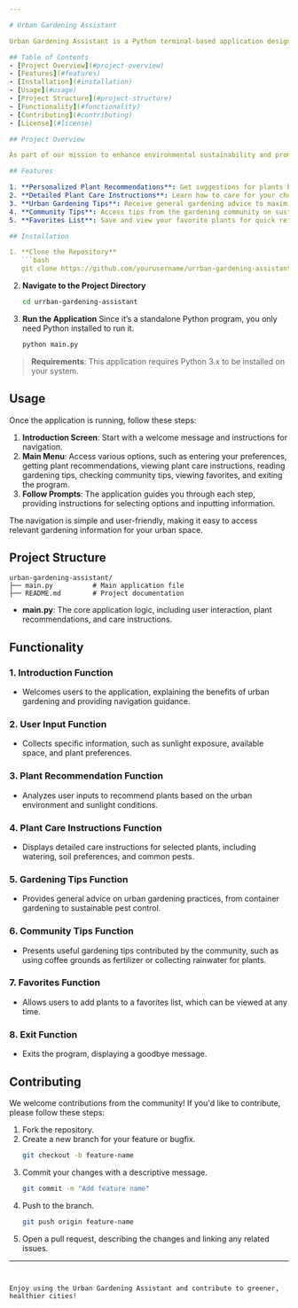 ```yaml
---

# Urban Gardening Assistant

Urban Gardening Assistant is a Python terminal-based application designed to help individuals living in urban environments start and maintain their gardens. This tool provides personalized plant recommendations, care instructions, and urban gardening tips, promoting sustainability and healthy lifestyles within city spaces.

## Table of Contents
- [Project Overview](#project-overview)
- [Features](#features)
- [Installation](#installation)
- [Usage](#usage)
- [Project Structure](#project-structure)
- [Functionality](#functionality)
- [Contributing](#contributing)
- [License](#license)

## Project Overview

As part of our mission to enhance environmental sustainability and promote healthy living, the Urban Gardening Assistant is designed to encourage urban residents to create green spaces in small areas like balconies, rooftops, and windowsills. Through this tool, users receive advice on plants suited to their specific conditions and learn how to care for them. It is an accessible way to support biodiversity, food security, and healthier lifestyles.

## Features

1. **Personalized Plant Recommendations**: Get suggestions for plants based on your sunlight, space, and plant-type preferences.
2. **Detailed Plant Care Instructions**: Learn how to care for your chosen plants, including watering schedules, soil preferences, and pest control.
3. **Urban Gardening Tips**: Receive general gardening advice to maximize space and use eco-friendly practices.
4. **Community Tips**: Access tips from the gardening community on sustainable practices and urban gardening hacks.
5. **Favorites List**: Save and view your favorite plants for quick reference.

## Installation

1. **Clone the Repository**
   ```bash
   git clone https://github.com/yourusername/urrban-gardening-assistant.git
   ```
2. **Navigate to the Project Directory**
   ```bash
   cd urrban-gardening-assistant
   ```
3. **Run the Application**
   Since it’s a standalone Python program, you only need Python installed to run it.
   ```bash
   python main.py
   ```

> **Requirements**: This application requires Python 3.x to be installed on your system.

## Usage

Once the application is running, follow these steps:

1. **Introduction Screen**: Start with a welcome message and instructions for navigation.
2. **Main Menu**: Access various options, such as entering your preferences, getting plant recommendations, viewing plant care instructions, reading gardening tips, checking community tips, viewing favorites, and exiting the program.
3. **Follow Prompts**: The application guides you through each step, providing instructions for selecting options and inputting information.

The navigation is simple and user-friendly, making it easy to access relevant gardening information for your urban space.

## Project Structure

```plaintext
urban-gardening-assistant/
├── main.py          # Main application file
├── README.md        # Project documentation
```

- **main.py**: The core application logic, including user interaction, plant recommendations, and care instructions.

## Functionality

### 1. Introduction Function
   - Welcomes users to the application, explaining the benefits of urban gardening and providing navigation guidance.

### 2. User Input Function
   - Collects specific information, such as sunlight exposure, available space, and plant preferences.

### 3. Plant Recommendation Function
   - Analyzes user inputs to recommend plants based on the urban environment and sunlight conditions.

### 4. Plant Care Instructions Function
   - Displays detailed care instructions for selected plants, including watering, soil preferences, and common pests.

### 5. Gardening Tips Function
   - Provides general advice on urban gardening practices, from container gardening to sustainable pest control.

### 6. Community Tips Function
   - Presents useful gardening tips contributed by the community, such as using coffee grounds as fertilizer or collecting rainwater for plants.

### 7. Favorites Function
   - Allows users to add plants to a favorites list, which can be viewed at any time.

### 8. Exit Function
   - Exits the program, displaying a goodbye message.

## Contributing

We welcome contributions from the community! If you'd like to contribute, please follow these steps:

1. Fork the repository.
2. Create a new branch for your feature or bugfix.
   ```bash
   git checkout -b feature-name
   ```
3. Commit your changes with a descriptive message.
   ```bash
   git commit -m "Add feature name"
   ```
4. Push to the branch.
   ```bash
   git push origin feature-name
   ```
5. Open a pull request, describing the changes and linking any related issues.

---
```


Enjoy using the Urban Gardening Assistant and contribute to greener, healthier cities!
